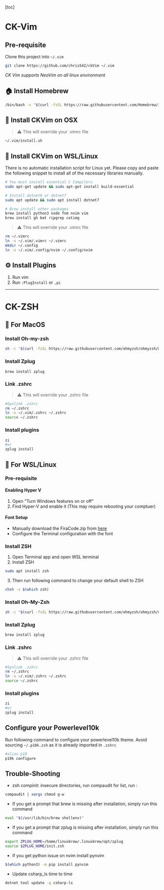 [toc]

# CK-Vim

## Pre-requisite

Clone this project into `~/.vim`

```bash
git clone https://github.com/chris542/ckVim ~/.vim
```

_CK Vim supports NeoVim on all linux environment_

## :house: Install Homebrew

```bash
/bin/bash -c "$(curl -fsSL https://raw.githubusercontent.com/Homebrew/install/HEAD/install.sh)"
```

## :apple: Install CKVim on OSX

> :warning: This will override your .vimrc file

```bash
~/.vim/install.sh
```

## :penguin: Install CKVim on WSL/Linux

There is no automatic installation script for Linux yet. Please copy and paste the following snippet to install all of the necessary libraries manually.

```bash
# You must install essential C Compilers
sudo apt-get update && sudo apt-get install build-essential

# Install dotnet6 or dotnet7
sudo apt update && sudo apt install dotnet7

# Brew install other packages
brew install python3 node fnm nvim vim
brew install gh bat ripgrep catimg
```

> :warning: This will override your .vimrc file

```bash
rm ~/.vimrc
ln -s ~/.vim/.vimrc ~/.vimrc
mkdir ~/.config
ln -s ~/.vim/.config/nvim ~/.config/nvim
```

## :gear: Install Plugins

1. Run vim
2. Run `:PlugInstall` or `,pi`

---

# CK-ZSH

## :apple: For MacOS

### Install Oh-my-zsh

```bash
sh -c "$(curl -fsSL https://raw.githubusercontent.com/ohmyzsh/ohmyzsh/master/tools/install.sh)"
```

### Install Zplug

```bash
brew install zplug
```

### Link .zshrc

> :warning: This will override your .zshrc file

```bash
#Synlink .zshrc
rm ~/.zshrc
ln -s ~/.vim/.zshrc ~/.zshrc
source ~/.zshrc
```

### Install plugins

```bash
zi
#or
zplug install
```

## :penguin: For WSL/Linux

### Pre-requisite

#### Enabling Hyper V

1. Open "Turn Windows features on or off"
2. Find Hyper-V and enable it (This may require rebooting your comptuer)

#### Font Setup

- Manually download the FiraCode.zip from [here](https://github.com/ryanoasis/nerd-fonts/releases)
- Configure the Terminal configuration with the font

### Install ZSH

1. Open Terminal app and open WSL terminal
2. Install ZSH

```bash
sudo apt install zsh
```

3. Then run following command to change your default shell to ZSH

```bash
chsh -s $(which zsh)
```

### Install Oh-My-Zsh

```bash
sh -c "$(curl -fsSL https://raw.githubusercontent.com/ohmyzsh/ohmyzsh/master/tools/install.sh)"
```

### Install Zplug

```bash
brew install zplug
```

### Link .zshrc

> :warning: This will override your .zshrc file

```bash
#Synlink .zshrc
rm ~/.zshrc
ln -s ~/.vim/.zshrc ~/.zshrc
source ~/.zshrc
```

### Install plugins

```bash
zi
#or
zplug install
```

## Configure your Powerlevel10k

Run following command to configure your powerlevel10k theme.
Avoid sourcing `~/.p10k.zsh` as it is already imported in `.zshrc`

```bash
#alias p10
p10k configure
```

## Trouble-Shooting

- zsh compinit: insecure directories, run compaudit for list, run :

```bash
compaudit | xargs chmod g-w
```

- If you get a prompt that brew is missing after installation, simply run this command

```bash
eval "$(/usr/lib/bin/brew shellenv)"
```

- If you get a prompt that zplug is missing after installation, simply run this command

```bash
export ZPLUG_HOME=/home/linuxbrew/.linuxbrew/opt/zplug
source $ZPLUG_HOME/init.zsh
```

- If you get python issue on nvim install pynvim

```bash
$(which python3) -m pip install pynvim
```

- Update csharp_ls time to time

```bash
dotnet tool update -g csharp-ls
```
